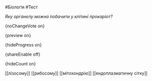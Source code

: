 #Біологія #Тест

*Яку органелу можна побачити у клітині прокаріот?*

{noChangeVote on}

{preview on}

{hideProgress on}

{shareEnable off}

{hideCount on}

[[лізосому]]
[[рибосому]]
[[мітохондрію]]
[[ендоплазматичну сітку]]
